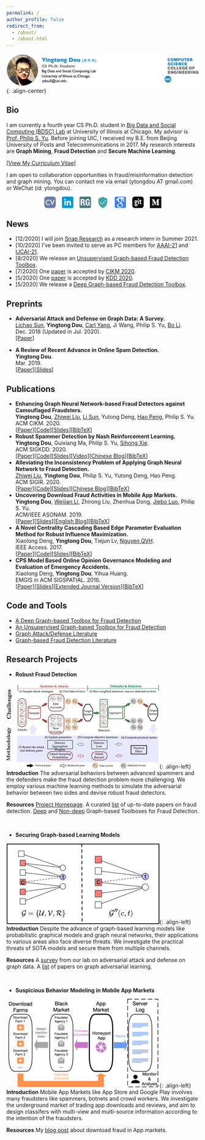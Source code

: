 ```yaml
---
permalink: /
author_profile: false
redirect_from: 
  - /about/
  - /about.html
---
```


![head](/images/new_head.png){: .align-center}

## Bio
I am currently a fourth year CS Ph.D. student in [Big Data and Social Computing (BDSC) Lab](https://bdsc.lab.uic.edu/) at University of Illinois at Chicago. My advisor is [Prof. Philip S. Yu](https://www.cs.uic.edu/PSYu/). Before joining UIC, I received my B.E. from Beijing University of Posts and Telecommunications in 2017. My research interests are **Graph Mining**, **Fraud Detection** and **Secure Machine Learning**.  

\[[View My Curriculum Vitae](http://ytongdou.com/files/CV_Yingtong.pdf)\]   

I am open to collaboration opportunities in fraud/misinformation detection and graph mining. You can contact me via email (ytongdou AT gmail.com) or WeChat (id: ytongdou).

<p align="center">
<a href="http://ytongdou.com/files/CV_Yingtong.pdf"><img align="middle" src="/images/cv.png" alt="Curriculum Vitae" title="Curriculum Vitae" hspace="8"/></a><a href="https://www.linkedin.com/in/ytongdou/"><img align="middle" src="/images/linkedin.png" alt="LinkedIn" title="LinkedIn" hspace="8"/></a><a href="https://www.researchgate.net/profile/Yingtong_Dou"><img align="middle" src="/images/rg.png" alt="ResearchGate" title="ResearchGate" hspace="8"/><a href="https://github.com/safe-graph"><img align="middle" src="/images/safegraph.png" alt="SafeGraph" title="SafeGraph" hspace="8"/></a></a><a href="https://scholar.google.com/citations?user=m5GpWLYAAAAJ&hl=en"><img align="middle" src="/images/scholar.png" alt="Google Scholar" title="Google Scholar" hspace="8"/></a><a href="https://github.com/YingtongDou"><img align="middle" src="/images/github.png" alt="Github" title="Github" hspace="8"/></a><a href="https://medium.com/@yingtongdou"><img align="middle" src="/images/medium.png" alt="Medium" title="Medium" hspace="8"/></a>    
</p>

## News
  * \[12/2020\] I will join [Snap Research](https://research.snap.com/) as a research intern in Summer 2021.
  * \[10/2020\] I've been invited to serve as PC members for [AAAI-21](https://aaai.org/Conferences/AAAI-21/) and [IJCAI-21](https://ijcai-21.org/).
  * \[8/2020\] We release an [Unsupervised Graph-based Fraud Detection Toolbox](https://github.com/safe-graph/UGFraud).
  * \[7/2020\] One [paper](https://arxiv.org/pdf/2008.08692.pdf) is accepted by [CIKM 2020](https://www.cikm2020.org/). 
  * \[5/2020\] One [paper](https://arxiv.org/abs/2006.06069) is accepted by [KDD 2020](https://www.kdd.org/kdd2020/). 
  * \[5/2020\] We release a [Deep Graph-based Fraud Detection Toolbox](https://github.com/safe-graph/DGFraud). 
 <!--  * \[4/2020\] One [paper](https://arxiv.org/pdf/2005.00625.pdf) is accepted by [SIGIR 2020](https://sigir.org/sigir2020/).   -->

## Preprints
  * **Adversarial Attack and Defense on Graph Data: A Survey.**  
  [Lichao Sun](https://www.cs.uic.edu/~lsun/), **Yingtong Dou**, [Carl Yang](http://jiyang3.web.engr.illinois.edu/), Ji Wang, Philip S. Yu, [Bo Li](https://aisecure.github.io/).  
  Dec. 2018 (Updated in Jul. 2020).  
  \[[Paper](https://arxiv.org/pdf/1812.10528.pdf)\]

  * **A Review of Recent Advance in Online Spam Detection.**  
  **Yingtong Dou**.  
  Mar. 2019.  
  \[[Paper](http://ytongdou.com/files/spamreview.pdf)\]\[[Slides](http://ytongdou.com/files/spamslides.pdf)\]  

## Publications
* **Enhancing Graph Neural Network-based Fraud Detectors against Camouflaged Fraudsters.**  
**Yingtong Dou**, [Zhiwei Liu](https://sites.google.com/view/zhiwei-jim), [Li Sun](https://www.researchgate.net/profile/Li_Sun118), Yutong Deng, [Hao Peng](https://penghao-buaa.github.io/), Philip S. Yu.  
ACM CIKM. 2020.  
\[[Paper](https://arxiv.org/pdf/2008.08692.pdf)\]\[[Code](https://github.com/YingtongDou/CARE-GNN)\]\[[Slides](http://ytongdou.com/files/cikm20slides.pdf)\]\[[BibTeX](http://ytongdou.com/files/bib6.txt)\] 
* **Robust Spammer Detection by Nash Reinforcement Learning.**  
**Yingtong Dou**, Guixiang Ma, Philip S. Yu, [Sihong Xie](http://www.cse.lehigh.edu/~sxie/).  
ACM SIGKDD. 2020.  
\[[Paper](https://arxiv.org/pdf/2006.06069.pdf)\]\[[Code](https://github.com/YingtongDou/Nash-Detect)\]\[[Slides](http://ytongdou.com/files/kdd20slides.pdf)\]\[[Video](https://youtu.be/Pa13fabSGVw)\]\[[Chinese Blog](https://mp.weixin.qq.com/s?__biz=MzU1Mjc5NTg5OQ==&mid=2247485268&idx=1&sn=451d137496829d1405c28808ec0bb0b2&chksm=fbfdecc0cc8a65d651600a437043cbb5483bfa16e35c3b1cb3ca60d7ac47e64a3bdd514e357f&token=1158859151&lang=zh_CN#rd)\]\[[BibTeX](http://ytongdou.com/files/bib5.txt)\] 
* **Alleviating the Inconsistency Problem of Applying Graph Neural Network to Fraud Detection.**  
[Zhiwei Liu](https://sites.google.com/view/zhiwei-jim), **Yingtong Dou**, Philip S. Yu, Yutong Deng, Hao Peng.  
ACM SIGIR. 2020.  
\[[Paper](https://arxiv.org/pdf/2005.00625.pdf)\]\[[Code](https://github.com/safe-graph/DGFraud/tree/master/algorithms/GraphConsis)\]\[[Slides](http://ytongdou.com/files/SIGIR20slides.pdf)\]\[[Chinese Blog](https://mp.weixin.qq.com/s?__biz=MzU1Mjc5NTg5OQ==&mid=2247485139&idx=1&sn=b1f9bebe10a82d21faf770e1c561ec24&chksm=fbfded47cc8a6451a28e0ef7ce65df89cc1bf583e0701e24c5877dd1a92308355917a702360f&token=1158859151&lang=zh_CN#rd)\]\[[BibTeX](http://ytongdou.com/files/bib4.txt)\] 
* **Uncovering Download Fraud Activities in Mobile App Markets.**  
**Yingtong Dou**, [Weijian Li](https://www.cs.rochester.edu/u/wli69/), Zhirong Liu, Zhenhua Dong, [Jiebo Luo](http://www.cs.rochester.edu/u/jluo/), Philip S. Yu.  
ACM/IEEE ASONAM. 2019.  
\[[Paper](http://ytongdou.com/files/ASONAM2019.pdf)\]\[[Slides](http://ytongdou.com/files/asonam19slides.pdf)\]\[[English Blog](https://medium.com/@yingtongdou/tackling-fake-downloads-in-mobile-app-markets-lessons-learned-from-huawei-app-store-7448694945bd?source=friends_link&sk=add42402f6372d567e704cdddce6e04b)\]\[[BibTeX](http://ytongdou.com/files/bib3.txt)\] 
* **A Novel Centrality Cascading Based Edge Parameter Evaluation Method for Robust Influence Maximization.**  
Xiaolong Deng, **Yingtong Dou**, Tiejun Lv, [Nguyen QVH](https://sites.google.com/site/nqvhung/).  
IEEE Access. 2017.  
\[[Paper](http://ytongdou.com/files/access17.pdf)\]\[[Code](https://github.com/YingtongDou/Centrality-Influence-Maximization)\]\[[Slides](http://ytongdou.com/files/RIM.pdf)\]\[[BibTeX](http://ytongdou.com/files/bib2.txt)\]  
* **CPS Model Based Online Opinion Governance Modeling and Evaluation of Emergency Accidents.**  
Xiaolong Deng, **Yingtong Dou**, Yihua Huang.  
EMGIS in ACM SIGSPATIAL. 2016.  
\[[Paper](http://ytongdou.com/files/spatial16.pdf)\]\[[Slides](http://ytongdou.com/files/spatial16slides.pdf)\]\[[Extended Journal Version](http://ytongdou.com/files/geoinformatica.pdf)\]\[[BibTeX](http://ytongdou.com/files/bib1.txt)\]  

## Code and Tools

  * [A Deep Graph-based Toolbox for Fraud Detection](https://github.com/safe-graph/DGFraud)
  * [An Unsupervised Graph-based Toolbox for Fraud Detection](https://github.com/safe-graph/UGFraud)
  * [Graph Attack/Defense Literature](https://github.com/safe-graph/graph-adversarial-learning-literature)
  * [Graph-based Fraud Detection Literature](https://github.com/safe-graph/graph-fraud-detection-papers)  

## Research Projects

  * **Robust Fraud Detection**
  
  ![projects3](/images/proj3.png){: .align-left} **Introduction** The adversarial behaviors between advanced spammers and the defenders make the fraud detection problem more challenging. We employ various machine learning methods to simulate the adversarial behavior between two sides and devise robust fraud detectors.  

  **Resources** [Project Homepage](https://bdsc.lab.uic.edu/NSF1930941.html). A curated [list](https://github.com/safe-graph/graph-fraud-detection-papers) of up-to-date papers on fraud detection. [Deep](https://github.com/safe-graph/DGFraud) and [Non-deep](https://github.com/safe-graph/UGFraud) Graph-based Toolboxes for Fraud Detection.  

  <br/>

  * **Securing Graph-based Learning Models**

  ![projects2](/images/proj2.png){: .align-left} **Introduction** Despite the advance of graph-based learning models like probabilistic graphical models and graph neural networks, their applications to various areas also face diverse threats. We investigate the practical threats of SOTA models and secure them from multiple channels.  

  **Resources** A [survey](https://arxiv.org/abs/1812.10528) from our lab on adversarial attack and defense on graph data. A [list](https://github.com/safe-graph/graph-adversarial-learning-literature) of papers on graph adversarial learning.  

  <br/>

  * **Suspicious Behavior Modeling in Mobile App Markets**
  
  ![projects1](/images/proj1.png){: .align-left} **Introduction** Mobile App Markets like App Store and Google Play involves many fraudsters like spammers, botnets and crowd workers. We investigate the underground market of trading app downloads and reviews, and aim to design classifers with multi-view and multi-source information according to the intention of the fraudsters.  

  **Resources** My [blog post](https://medium.com/@yingtongdou/tackling-fake-downloads-in-mobile-app-markets-lessons-learned-from-huawei-app-store-7448694945bd?source=friends_link&sk=add42402f6372d567e704cdddce6e04b) about download fraud in App markets.  